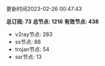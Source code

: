 更新时间2023-02-26 00:47:43

**总订阅: 73**
**总节点: 1216**
**有效节点: 438**
- v2ray节点: 283
- ss节点: 88
- trojan节点: 54
- ssr节点: 13
